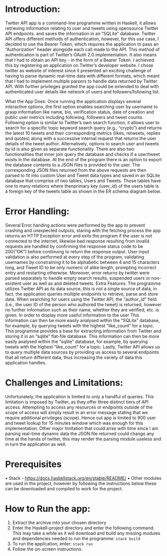 # Introduction:
 
Twitter API app is a command-line programme written in Haskell, it allows retrieving information relating to user and tweets using opensource Twitter API endpoints. and saves the information in an “SQLite” database. Twitter API offers different methods of authentication, however, for this use case, I decided to use the Bearer Token, which requires the application to pass an “Authorization” header alongside each call made to the API. This method of authentication is part of Twitter’s OAuth 2.0 implementation. It also means that I had to obtain an API key - in the form of a Bearer Token. I achieved this by registering an application on Twitter’s developer website. I chose twitter as website of interest since it presented an exciting challenge of having to parse dynamic real-time data with different formats, which meant that I had to implement multiple parsers to handle data returned by Twitter API. With further privileges granted the app could be extended to deal with authenticated user details like network of users and followers/following list.

What the App Does:
Once running the application displays several interactive options, the first option enables searching user by username to grasp information like name, bio, verification status, date of creation and public user metrics including following, followers and tweet counts. Following option is similar to Twitter’s own search function, it allows user to search for a specific topic keyword search query (e.g., “crypto”) and returns the latest 10 tweets and their corresponding metrics (likes, retweets, replies and quotes) along with a successive internal request that returns the user details of the tweet author. Alternatively, options to search user and tweets by Id is also given as separate functionality. There are also two functionalities that inner join query the database and checks if a user/tweet exists in the database. At the end of the program there is an option to export the database contents to a JSON files is provided to the user.
The corresponding JSON files returned from the above requests are then parsed to fit into custom User and Tweet data types and saved in an SQLite database that comprise of two tables, Users and Tweets. Those tables have one to many relations where thenprimary key (user_id) of the users table is a foreign key of the tweets table as shown in the ER schema diagram below.

# Error Handling: 
Several Error handing actions were performed by the app to prevent crashing and unexpected outputs, staring with the fetching process the app returns an HTTP Exception error and exits the program if the user is not connected to the internet, likewise bad response resulting from invalid requests are handled by confirming the response status code to be 200(“OK”) before continuing to return the response output. User input validation is also performed at every step of the program, validating usernames by constraining it to be alphabetic between 4 and 15 characters long, and Tweet ID to be only numeric of alike length, prompting incorrect entry and restarting otherwise. Moreover, error returns by twitter were parsed separately to handle empty search results, suspended users or non-existent user as well as and deleted tweets. Extra Features:
The programme utilizes Twitter API as its data source, this is not a single source of data, in fact, the application queries multiple endpoints to retrieve, parse and store data.
When searching for users using the Twitter API, the “author_id” field (i.e., the user ID of the person who authored the tweet) is returned, however no further information such as their name, whether they are verified, etc. is given. In order to display more useful information to the user This information can then be more easily analysed within the “SQLite” database, for example, by querying tweets with the highest “like_count” for a topic.
This programme provides a base for extracting information from Twitter and storing it in an “sqlite” flat-file database. This information can then be more easily analysed within the “sqlite” database, for example, by querying tweets with the highest “like_count” for a topic.
Lastly, Twitter API allows us to query multiple data sources by providing us access to several endpoints that all return different data, thus increasing the variety of data this application handles.

# Challenges and Limitations:
Unfortunately, the application is limited to only a handful of queries. This limitation is imposed by Twitter, as they offer three distinct tiers of API access. Attempting to access any resources or endpoints outside of the scope of access will simply result in an error message stating that we require additional privileges (scope). Hence out app is limited to 900 user and tweet lookup for 15 minutes window which was enough for this implementation.
Other major limitation that could arise with time since I am parsing real-time dynamic data the JSON file returned could change any time at the hands of twitter, this may render the parsing module useless and in turn the application as well.

# Prerequisites
• Stack - https://docs.haskellstack.org/en/stable/README/
• Other modules are used in the project, however by following the instructions
below these can be downloaded and compiled to work for the project.

# How to Run the app:
1. Extract the archive into your chosen directory
2. Enter the Haskell-project directory and enter the following command. This
may take a while as it will download and build any missing modules and dependencies needed to run the programme:   `stack build`
3. To run the application, enter:
`stack run`
4. Follow the on-screen instructions:
